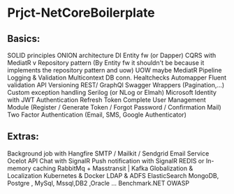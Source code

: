 # Prjct-NetCoreBoilerplate


Basics:
-------
 SOLID principles
 ONION architecture
 DI 
 Entity fw (or Dapper)
 CQRS with MediatR v Repository pattern (By Entity fw it shouldn't be because it implements the repository pattern and uow)  UOW maybe
 MediatR Pipeline Logging & Validation
 Multicontext DB conn.
 Healtchecks
 Automapper
 Fluent validation
 API Versioning
 REST/ GraphQl
 Swagger
 Wrappers (Pagination,...)
 Custom exception handling
 Serilog (or NLog or Elmah)
 Microsoft Identity with JWT Authentication
 Refresh Token
 Complete User Management Module (Register / Generate Token / Forgot Password / Confirmation Mail)
 Two Factor Authentication (Email, SMS, Google Authenticator)

Extras:
-------
 Background job with Hangfire
 SMTP / Mailkit / Sendgrid Email Service
 Ocelot API
 Chat with SignalR
 Push notification with SignalR
 REDIS or In-memory caching
 RabbitMq + Masstransit | Kafka
 Globalization & Localization
 Kubernetes & Docker
 LDAP & ADFS
 ElasticSearch
 MongoDB, Postgre , MySql, Mssql,DB2 ,Oracle ...
 Benchmark.NET
 OWASP
